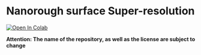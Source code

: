 # Nanorough surface Super-resolution

[![Open In Colab](https://colab.research.google.com/assets/colab-badge.svg)](https://colab.research.google.com/github/billsioros/thesis/blob/master/Nanorough_surface_Super_resolution.ipynb)


**Attention: The name of the repository, as well as the license are subject to change**
